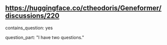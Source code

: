 ## https://huggingface.co/ctheodoris/Geneformer/discussions/220

contains_question: yes

question_part: "I have two questions."